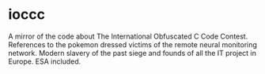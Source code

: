 # ioccc
A mirror of the code about The International Obfuscated C Code Contest. References to the pokemon dressed victims of the remote neural monitoring network. Modern slavery of the past siege and founds of all the IT project in Europe. ESA included.  
